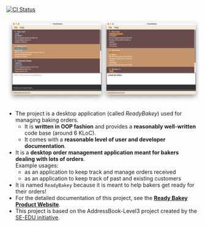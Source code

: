 [![CI Status](https://github.com/se-edu/addressbook-level3/workflows/Java%20CI/badge.svg)](https://github.com/se-edu/addressbook-level3/actions)

![Ui](docs/images/Ui.png)

* The project is a desktop application (called _ReadyBakey_) used for managing baking orders.
  * It is **written in OOP fashion** and provides a **reasonably well-written** code base (around 6 KLoC).
  * It comes with a **reasonable level of user and developer documentation**.
* It is a **desktop order management application meant for bakers dealing with lots of orders**.<br>
  Example usages:
  * as an application to keep track and manage orders received
  * as an application to keep track of past and existing customers
* It is named `ReadyBakey` because it is meant to help bakers get ready for their orders!
* For the detailed documentation of this project, see the **[Ready Bakey Product Website]()**.
* This project is based on the AddressBook-Level3 project created by the [SE-EDU initiative](https://se-education.org).